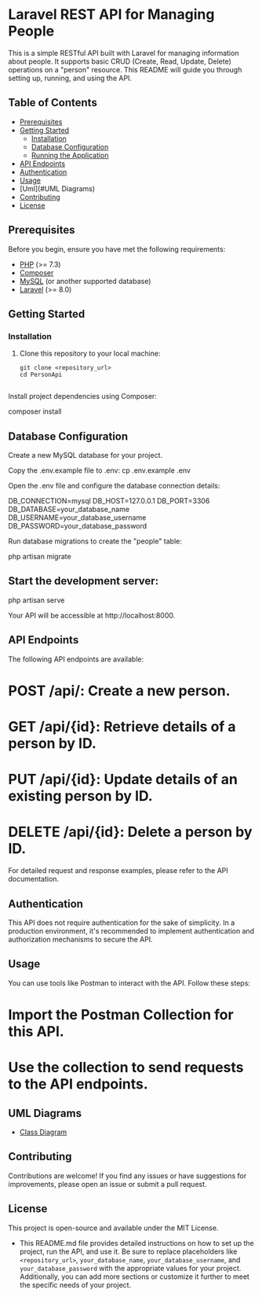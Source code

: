 # Laravel REST API for Managing People

This is a simple RESTful API built with Laravel for managing information about people. It supports basic CRUD (Create, Read, Update, Delete) operations on a "person" resource. This README will guide you through setting up, running, and using the API.

## Table of Contents
- [Prerequisites](#prerequisites)
- [Getting Started](#getting-started)
  - [Installation](#installation)
  - [Database Configuration](#database-configuration)
  - [Running the Application](#running-the-application)
- [API Endpoints](#api-endpoints)
- [Authentication](#authentication)
- [Usage](#usage)
- [Uml](#UML Diagrams)
- [Contributing](#contributing)
- [License](#license)

## Prerequisites

Before you begin, ensure you have met the following requirements:

- [PHP](https://www.php.net/downloads.php) (>= 7.3)
- [Composer](https://getcomposer.org/download/)
- [MySQL](https://dev.mysql.com/downloads/installer/) (or another supported database)
- [Laravel](https://laravel.com/docs/8.x/installation) (>= 8.0)

## Getting Started

### Installation

1. Clone this repository to your local machine:

   ```shell
   git clone <repository_url>
   cd PersonApi


Install project dependencies using Composer:

composer install



## Database Configuration
Create a new MySQL database for your project.

Copy the .env.example file to .env:
cp .env.example .env



Open the .env file and configure the database connection details:

DB_CONNECTION=mysql
DB_HOST=127.0.0.1
DB_PORT=3306
DB_DATABASE=your_database_name
DB_USERNAME=your_database_username
DB_PASSWORD=your_database_password





Run database migrations to create the "people" table:

php artisan migrate



## Start the development server:

php artisan serve


Your API will be accessible at http://localhost:8000.

## API Endpoints
The following API endpoints are available:

# POST /api/: Create a new person.
# GET /api/{id}: Retrieve details of a person by ID.
# PUT /api/{id}: Update details of an existing person by ID.
# DELETE /api/{id}: Delete a person by ID.


For detailed request and response examples, please refer to the API documentation.

## Authentication
This API does not require authentication for the sake of simplicity. In a production environment, it's recommended to implement authentication and authorization mechanisms to secure the API.

## Usage
You can use tools like Postman to interact with the API. Follow these steps:

# Import the Postman Collection for this API.
# Use the collection to send requests to the API endpoints.




## UML Diagrams

- [Class Diagram](umlImages/person.png)






## Contributing
Contributions are welcome! If you find any issues or have suggestions for improvements, please open an issue or submit a pull request.

## License
This project is open-source and available under the MIT License.


- This README.md file provides detailed instructions on how to set up the project, run the API, and use it. Be sure to replace placeholders like `<repository_url>`, `your_database_name`, `your_database_username`, and `your_database_password` with the appropriate values for your project. Additionally, you can add more sections or customize it further to meet the specific needs of your project.
